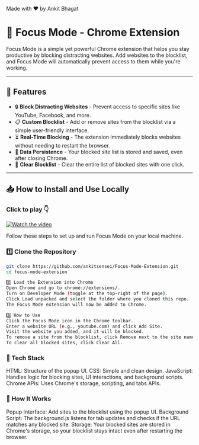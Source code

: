 Made with ❤️ by Ankit Bhagat

# 🚀 Focus Mode - Chrome Extension

Focus Mode is a simple yet powerful Chrome extension that helps you stay productive by blocking distracting websites. Add websites to the blocklist, and Focus Mode will automatically prevent access to them while you're working.

---

## 🌟 **Features**
- 🔒 **Block Distracting Websites** - Prevent access to specific sites like YouTube, Facebook, and more.
- 📋 **Custom Blocklist** - Add or remove sites from the blocklist via a simple user-friendly interface.
- ⏳ **Real-Time Blocking** - The extension immediately blocks websites without needing to restart the browser.
- 📂 **Data Persistence** - Your blocked site list is stored and saved, even after closing Chrome.
- 🧹 **Clear Blocklist** - Clear the entire list of blocked sites with one click.

---


## 📥 **How to Install and Use Locally**
### Click to play 👇
[![Watch the video](https://img.youtube.com/vi/mtiL2kFWym0/0.jpg)](https://www.youtube.com/watch?v=mtiL2kFWym0)


Follow these steps to set up and run Focus Mode on your local machine.

### **1️⃣ Clone the Repository**
```bash
git clone https://github.com/ankitsensei/Focus-Mode-Extension.git
cd focus-mode-extension

2️⃣ Load the Extension into Chrome
Open Chrome and go to chrome://extensions/.
Turn on Developer Mode (toggle at the top-right of the page).
Click Load unpacked and select the folder where you cloned this repo.
The Focus Mode extension will now be added to Chrome.

3️⃣ How to Use
Click the Focus Mode icon in the Chrome toolbar.
Enter a website URL (e.g., youtube.com) and click Add Site.
Visit the website you added, and it will be blocked.
To remove a site from the blocklist, click Remove next to the site name.
To clear all blocked sites, click Clear All.
```

### 🔧 Tech Stack
HTML: Structure of the popup UI.
CSS: Simple and clean design.
JavaScript: Handles logic for blocking sites, UI interactions, and background scripts.
Chrome APIs: Uses Chrome's storage, scripting, and tabs APIs.

### 🚀 How It Works
Popup Interface: Add sites to the blocklist using the popup UI.
Background Script: The background.js listens for tab updates and checks if the URL matches any blocked site.
Storage: Your blocked sites are stored in Chrome's storage, so your blocklist stays intact even after restarting the browser.